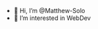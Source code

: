 - 👋 Hi, I’m @Matthew-Solo
- 👀 I’m interested in WebDev

<!---
Matthew-Solo/Matthew-Solo is a ✨ special ✨ repository because its `README.md` (this file) appears on your GitHub profile.
You can click the Preview link to take a look at your changes.
--->

